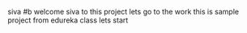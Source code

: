 siva #b
welcome siva 
to this project
lets go to the work
this is sample project from edureka class
lets start
